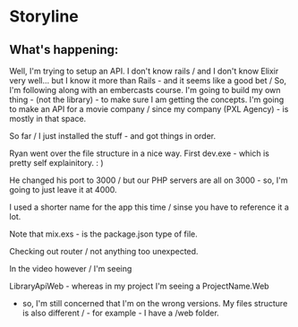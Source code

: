 
# Storyline

## What's happening:

Well, I'm trying to setup an API. I don't know rails / and I don't know Elixir very well... but I know it more than Rails - and it seems like a good bet / So, I'm following along with an embercasts course. I'm going to build my own thing - (not the library) - to make sure I am getting the concepts. I'm going to make an API for a movie company / since my company (PXL Agency) - is mostly in that space.

So far / I just installed the stuff - and got things in order.

Ryan went over the file structure in a nice way. First dev.exe - which is pretty self explainitory. : )

He changed his port to 3000 / but our PHP servers are all on 3000 - so, I'm going to just leave it at 4000.

I used a shorter name for the app this time / sinse you have to reference it a lot.

Note that mix.exs - is the package.json type of file.

Checking out router / not anything too unexpected.

In the video however / I'm seeing 

LibraryApiWeb - whereas in my project I'm seeing a ProjectName.Web

- so, I'm still concerned that I'm on the wrong versions. My files structure is also different / - for example - I have a /web folder.